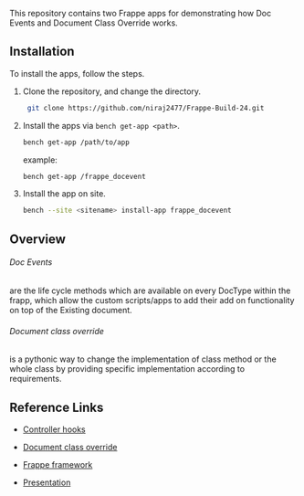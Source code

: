 This repository contains two Frappe apps for demonstrating how Doc Events and Document Class Override works.

## Installation

To install the apps, follow the steps.

1. Clone the repository, and change the directory.
   ```bash
    git clone https://github.com/niraj2477/Frappe-Build-24.git
   ```
2. Install the apps via `bench get-app <path>`.
    ```bash
    bench get-app /path/to/app
    ```
    example:
    ```bash
    bench get-app /frappe_docevent
    ```
3. Install the app on site.
    ```bash
    bench --site <sitename> install-app frappe_docevent
    ```

## Overview
######  Doc Events
are the life cycle methods which are available on every DocType within the frapp, which allow the custom scripts/apps to add their add on functionality on top of the Existing document.

###### Document class override
is a pythonic way to change the implementation of class method or the whole class by providing specific implementation according to requirements.

## Reference Links

- [Controller hooks](https://frappeframework.com/docs/user/en/basics/doctypes/controllers#controller-hooks)

- [Document class override](https://frappeframework.com/docs/user/en/python-api/hooks#override-doctype-class)

- [Frappe framework](https://frappeframework.com/)

- [Presentation](https://docs.google.com/presentation/d/1xOzb2LV3KdmlvkPgLiTUbGvw5W_JG4K5PBbuIQrj4fY)